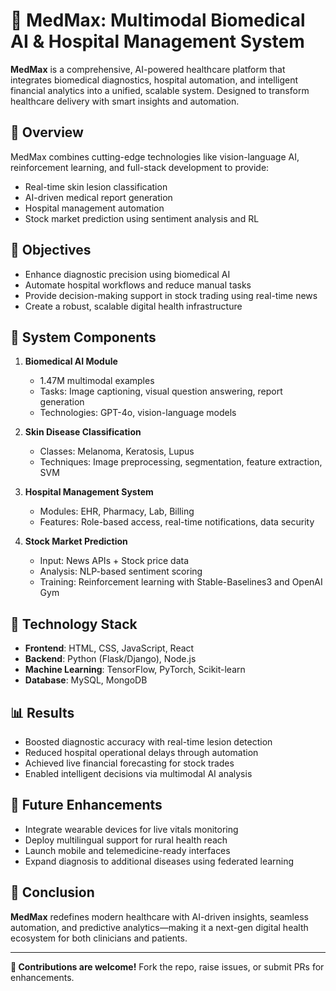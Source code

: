 # 🏥 MedMax: Multimodal Biomedical AI & Hospital Management System

**MedMax** is a comprehensive, AI-powered healthcare platform that integrates biomedical diagnostics, hospital automation, and intelligent financial analytics into a unified, scalable system. Designed to transform healthcare delivery with smart insights and automation.

## 🚀 Overview

MedMax combines cutting-edge technologies like vision-language AI, reinforcement learning, and full-stack development to provide:

- Real-time skin lesion classification
- AI-driven medical report generation
- Hospital management automation
- Stock market prediction using sentiment analysis and RL

## 🎯 Objectives

- Enhance diagnostic precision using biomedical AI  
- Automate hospital workflows and reduce manual tasks  
- Provide decision-making support in stock trading using real-time news  
- Create a robust, scalable digital health infrastructure

## 🧠 System Components

1. **Biomedical AI Module**
   - 1.47M multimodal examples
   - Tasks: Image captioning, visual question answering, report generation
   - Technologies: GPT-4o, vision-language models

2. **Skin Disease Classification**
   - Classes: Melanoma, Keratosis, Lupus
   - Techniques: Image preprocessing, segmentation, feature extraction, SVM

3. **Hospital Management System**
   - Modules: EHR, Pharmacy, Lab, Billing
   - Features: Role-based access, real-time notifications, data security

4. **Stock Market Prediction**
   - Input: News APIs + Stock price data
   - Analysis: NLP-based sentiment scoring
   - Training: Reinforcement learning with Stable-Baselines3 and OpenAI Gym

## 🧰 Technology Stack

- **Frontend**: HTML, CSS, JavaScript, React  
- **Backend**: Python (Flask/Django), Node.js  
- **Machine Learning**: TensorFlow, PyTorch, Scikit-learn  
- **Database**: MySQL, MongoDB

## 📊 Results

- Boosted diagnostic accuracy with real-time lesion detection  
- Reduced hospital operational delays through automation  
- Achieved live financial forecasting for stock trades  
- Enabled intelligent decisions via multimodal AI analysis

## 🔮 Future Enhancements

- Integrate wearable devices for live vitals monitoring  
- Deploy multilingual support for rural health reach  
- Launch mobile and telemedicine-ready interfaces  
- Expand diagnosis to additional diseases using federated learning

## 📌 Conclusion

**MedMax** redefines modern healthcare with AI-driven insights, seamless automation, and predictive analytics—making it a next-gen digital health ecosystem for both clinicians and patients.

---

**📎 Contributions are welcome!** Fork the repo, raise issues, or submit PRs for enhancements.
